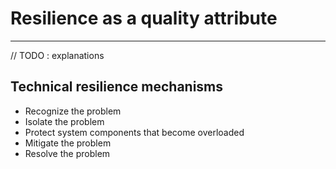 # Resilience as a quality attribute
 ---

// TODO : explanations

## Technical resilience mechanisms
- Recognize the problem
- Isolate the problem
- Protect system components that become overloaded
- Mitigate the problem
- Resolve the problem